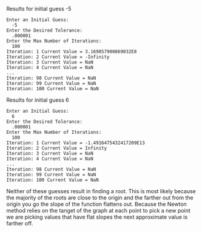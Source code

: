 Results for initial guess -5

    Enter an Initial Guess:
      -5
    Enter the Desired Tolerance:
      .000001
    Enter the Max Number of Iterations:
      100
    Iteration: 1 Current Value = 3.169857900869032E8
    Iteration: 2 Current Value = -Infinity
    Iteration: 3 Current Value = NaN
    Iteration: 4 Current Value = NaN
    ...
    Iteration: 98 Current Value = NaN
    Iteration: 99 Current Value = NaN
    Iteration: 100 Current Value = NaN
    
Results for initial guess 6

    Enter an Initial Guess:
      6
    Enter the Desired Tolerance:
      .000001
    Enter the Max Number of Iterations:
      100
    Iteration: 1 Current Value = -1.4916475432417209E13
    Iteration: 2 Current Value = Infinity
    Iteration: 3 Current Value = NaN
    Iteration: 4 Current Value = NaN
    ...
    Iteration: 98 Current Value = NaN
    Iteration: 99 Current Value = NaN
    Iteration: 100 Current Value = NaN

Neither of these guesses result in finding a root. This is most likely because the majority of the roots are close to the origin and the farther out from the origin you go the slope of the function flattens out. Because the Newton method relies on the tanget of the graph at each point to pick a new point we are picking values that have flat slopes the next approximate value is farther off.
